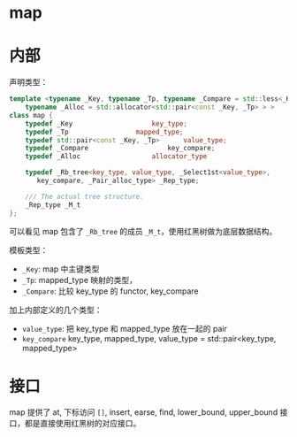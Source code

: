 # map

# 内部

声明类型：

```c++
template <typename _Key, typename _Tp, typename _Compare = std::less<_Key>,
    typename _Alloc = std::allocator<std::pair<const _Key, _Tp> > >
class map {
    typedef _Key					key_type;
    typedef _Tp					mapped_type;
    typedef std::pair<const _Key, _Tp>		value_type;
    typedef _Compare					key_compare;
    typedef _Alloc					allocator_type

    typedef _Rb_tree<key_type, value_type, _Select1st<value_type>,
       key_compare, _Pair_alloc_type> _Rep_type;

    /// The actual tree structure.
    _Rep_type _M_t
};
```

可以看见 map 包含了 `_Rb_tree` 的成员 `_M_t`，使用红黑树做为底层数据结构。

模板类型：

- `_Key`: map 中主键类型
- `_Tp`: mapped_type 映射的类型，
- `_Compare`: 比较 key_type 的 functor, key_compare

加上内部定义的几个类型：

- `value_type`: 把 key_type 和 mapped_type 放在一起的 pair
- `key_compare`
key_type, mapped_type, value_type = std::pair<key_type, mapped_type>

# 接口

map 提供了 at, 下标访问 `[]`, insert, earse, find, lower_bound, upper_bound 接口，都是直接使用红黑树的对应接口。
